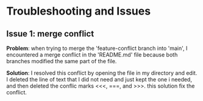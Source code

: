 # Troubleshooting and Issues

## Issue 1: merge conflict
**Problem**: when trying to merge the 'feature-conflict branch into 'main', I encountered a merge conflict in the 'README.md' file because 
                both branches modified the same part of the file.

**Solution**:  I resolved this conflict by opening the file in my directory and edit. I deleted the line of text that I did not need and just kept             the one i needed, and then deleted the conflic marks <<<, ===, and >>>. 
            this solution fix the conflict.
